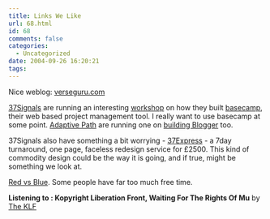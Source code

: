 ```yaml
---
title: Links We Like
url: 68.html
id: 68
comments: false
categories:
  - Uncategorized
date: 2004-09-26 16:20:21
tags:
---
```


Nice weblog: [verseguru.com](http://verseguru.com/?weblog)

[37Signals](http://www.37signals.com/) are running an interesting [workshop](http://www.37signals.com/workshop-basecamp.php) on how they built [basecamp](http://www.basecampHQ.com/), their web based project management tool. I really want to use basecamp at some point. [Adaptive Path](http://www.adaptivepath.com/) are running one on [building Blogger](http://www.adaptivepath.com/events/2004/sfo/) too.

37Signals also have something a bit worrying - [37Express](http://www.37signals.com/express.php) \- a 7day turnaround, one page, faceless redesign service for £2500. This kind of commodity design could be the way it is going, and if true, might be something we look at.

[Red vs Blue](http://www.redvsblue.com/bloodgulch.shtml). Some people have far too much free time.

**Listening to : Kopyright Liberation Front, Waiting For The Rights Of Mu** by [The KLF](http://www.google.com/search?q=%2522The%20KLF%2522)
